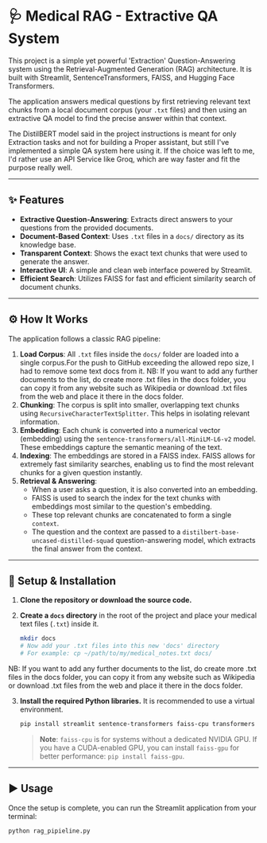 # 🩺 Medical RAG - Extractive QA System

This project is a simple yet powerful 'Extraction' Question-Answering system using the Retrieval-Augmented Generation (RAG) architecture. It is built with Streamlit, SentenceTransformers, FAISS, and Hugging Face Transformers.

The application answers medical questions by first retrieving relevant text chunks from a local document corpus (your `.txt` files) and then using an extractive QA model to find the precise answer within that context.

The DistilBERT model said in the project instructions is meant for only Extraction tasks and not for building a Proper assistant, but still I've implemented a simple QA system here using it. If the choice was left to me, I'd rather use an API Service like Groq, which are way faster and fit the purpose really well.

---

## ✨ Features

-   **Extractive Question-Answering**: Extracts direct answers to your questions from the provided documents.
-   **Document-Based Context**: Uses `.txt` files in a `docs/` directory as its knowledge base.
-   **Transparent Context**: Shows the exact text chunks that were used to generate the answer.
-   **Interactive UI**: A simple and clean web interface powered by Streamlit.
-   **Efficient Search**: Utilizes FAISS for fast and efficient similarity search of document chunks.

---

## ⚙️ How It Works

The application follows a classic RAG pipeline:

1.  **Load Corpus**: All `.txt` files inside the `docs/` folder are loaded into a single corpus.For the push to GitHub exceeding the allowed repo size, I had to remove some text docs from it. NB: If you want to add any further documents to the list, do create more .txt files in the docs folder, you can copy it from any website such as Wikipedia or download .txt files from the web and place it there in the docs folder.
2.  **Chunking**: The corpus is split into smaller, overlapping text chunks using `RecursiveCharacterTextSplitter`. This helps in isolating relevant information.
3.  **Embedding**: Each chunk is converted into a numerical vector (embedding) using the `sentence-transformers/all-MiniLM-L6-v2` model. These embeddings capture the semantic meaning of the text.
4.  **Indexing**: The embeddings are stored in a FAISS index. FAISS allows for extremely fast similarity searches, enabling us to find the most relevant chunks for a given question instantly.
5.  **Retrieval & Answering**:
    -   When a user asks a question, it is also converted into an embedding.
    -   FAISS is used to search the index for the text chunks with embeddings most similar to the question's embedding.
    -   These top relevant chunks are concatenated to form a single `context`.
    -   The question and the context are passed to a `distilbert-base-uncased-distilled-squad` question-answering model, which extracts the final answer from the context.

---

## 🚀 Setup & Installation

1.  **Clone the repository or download the source code.**

2.  **Create a `docs` directory** in the root of the project and place your medical text files (`.txt`) inside it.
    ```bash
    mkdir docs
    # Now add your .txt files into this new 'docs' directory
    # For example: cp ~/path/to/my/medical_notes.txt docs/
    ```
 NB: If you want to add any further documents to the list, do create more .txt files in the docs folder, you can copy it from any website such as Wikipedia or download .txt files from the web and place it there in the docs folder.

3.  **Install the required Python libraries.** It is recommended to use a virtual environment.
    ```bash
    pip install streamlit sentence-transformers faiss-cpu transformers torch langchain-text-splitters numpy
    ```
    > **Note**: `faiss-cpu` is for systems without a dedicated NVIDIA GPU. If you have a CUDA-enabled GPU, you can install `faiss-gpu` for better performance: `pip install faiss-gpu`.

---

## ▶️ Usage

Once the setup is complete, you can run the Streamlit application from your terminal:

```bash
python rag_pipieline.py
```
